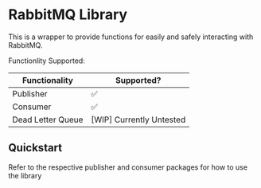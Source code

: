# RabbitMQ Library

This is a wrapper to provide functions for easily and safely interacting with RabbitMQ.

Functionlity Supported:

| Functionality | Supported? |
| -----------   | ----------- |
| Publisher     | ✅ |
| Consumer      | ✅ |
| Dead Letter Queue   | [WIP] Currently Untested |

## Quickstart
Refer to the respective publisher and consumer packages for how to use the library